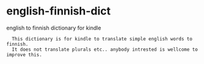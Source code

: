 # english-finnish-dict
english to finnish dictionary for kindle

      This dictionary is for kindle to translate simple english words to finnish.
      It does not translate plurals etc.. anybody intrested is wellcome to improve this.
